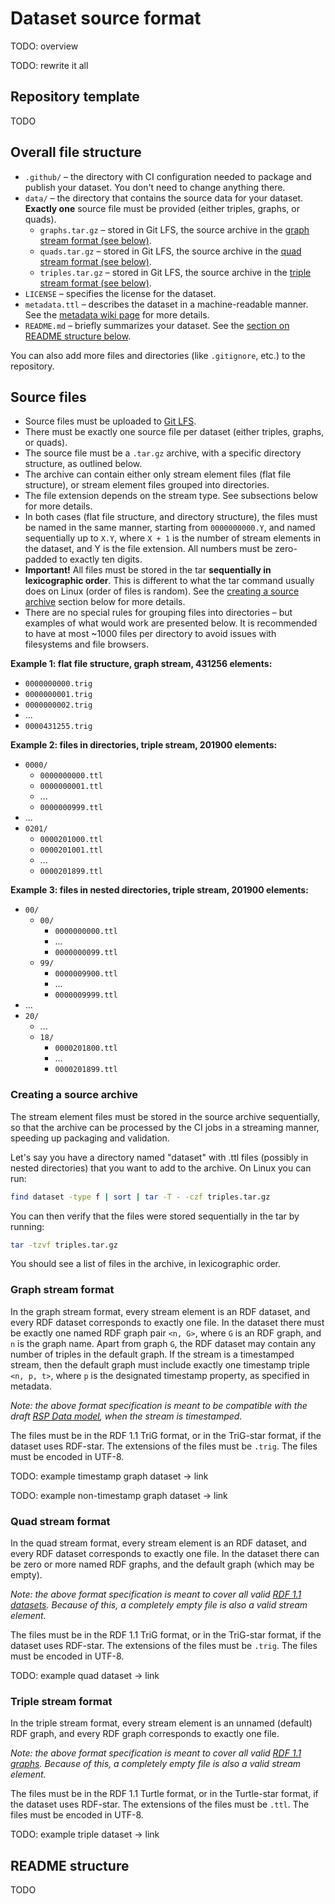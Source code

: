 # Dataset source format

TODO: overview

TODO: rewrite it all

## Repository template
TODO

## Overall file structure
* `.github/` – the directory with CI configuration needed to package and publish your dataset. You don't need to change anything there.
* `data/` – the directory that contains the source data for your dataset. **Exactly one** source file must be provided (either triples, graphs, or quads).
  * `graphs.tar.gz` – stored in Git LFS, the source archive in the [graph stream format (see below)](#graph-stream-format).
  * `quads.tar.gz` – stored in Git LFS, the source archive in the [quad stream format (see below)](#quad-stream-format).
  * `triples.tar.gz` – stored in Git LFS, the source archive in the [triple stream format (see below)](#triple-stream-format).
* `LICENSE` – specifies the license for the dataset.
* `metadata.ttl` – describes the dataset in a machine-readable manner. See the [metadata wiki page](metadata) for more details.
* `README.md` – briefly summarizes your dataset. See the [section on README structure below](#readme-structure).

You can also add more files and directories (like `.gitignore`, etc.) to the repository.

## Source files
* Source files must be uploaded to [Git LFS](https://docs.github.com/en/repositories/working-with-files/managing-large-files/about-large-files-on-github).
* There must be exactly one source file per dataset (either triples, graphs, or quads).
* The source file must be a `.tar.gz` archive, with a specific directory structure, as outlined below.
* The archive can contain either only stream element files (flat file structure), or stream element files grouped into directories.
* The file extension depends on the stream type. See subsections below for more details.
* In both cases (flat file structure, and directory structure), the files must be named in the same manner, starting from `0000000000.Y`, and named sequentially up to `X.Y`, where `X + 1` is the number of stream elements in the dataset, and Y is the file extension. All numbers must be zero-padded to exactly ten digits.
* **Important!** All files must be stored in the tar **sequentially in lexicographic order**. This is different to what the tar command usually does on Linux (order of files is random). See the [creating a source archive](#creating-source-archive) section below for more details.
* There are no special rules for grouping files into directories – but examples of what would work are presented below. It is recommended to have at most ~1000 files per directory to avoid issues with filesystems and file browsers.

**Example 1: flat file structure, graph stream, 431256 elements:**
* `0000000000.trig`
* `0000000001.trig`
* `0000000002.trig`
* ...
* `0000431255.trig`

**Example 2: files in directories, triple stream, 201900 elements:**
* `0000/`
  * `0000000000.ttl`
  * `0000000001.ttl`
  * ...
  * `0000000999.ttl`
* ...
* `0201/`
  * `0000201000.ttl`
  * `0000201001.ttl`
  * ...
  * `0000201899.ttl`

**Example 3: files in nested directories, triple stream, 201900 elements:**
* `00/`
  * `00/`
    * `0000000000.ttl`
    * ...
    * `0000000099.ttl`
  * `99/`
    * `0000009900.ttl`
    * ...
    * `0000009999.ttl`
* ...
* `20/`
  * ...
  * `18/`
    * `0000201800.ttl`
    * ...
    * `0000201899.ttl`

### Creating a source archive

The stream element files must be stored in the source archive sequentially, so that the archive can be processed by the CI jobs in a streaming manner, speeding up packaging and validation.

Let's say you have a directory named "dataset" with .ttl files (possibly in nested directories) that you want to add to the archive. On Linux you can run:
```sh
find dataset -type f | sort | tar -T - -czf triples.tar.gz
```

You can then verify that the files were stored sequentially in the tar by running:
```sh
tar -tzvf triples.tar.gz
```

You should see a list of files in the archive, in lexicographic order.

### Graph stream format

In the graph stream format, every stream element is an RDF dataset, and every RDF dataset corresponds to exactly one file. In the dataset there must be exactly one named RDF graph pair `<n, G>`, where `G` is an RDF graph, and `n` is the graph name. Apart from graph `G`, the RDF dataset may contain any number of triples in the default graph. If the stream is a timestamped stream, then the default graph must include exactly one timestamp triple `<n, p, t>`, where `p` is the designated timestamp property, as specified in metadata.

*Note: the above format specification is meant to be compatible with the draft [RSP Data model](https://streamreasoning.org/RSP-QL/Abstract%20Syntax%20and%20Semantics%20Document/), when the stream is timestamped.*

The files must be in the RDF 1.1 TriG format, or in the TriG-star format, if the dataset uses RDF-star. The extensions of the files must be `.trig`. The files must be encoded in UTF-8.

TODO: example timestamp graph dataset -> link

TODO: example non-timestamp graph dataset -> link

### Quad stream format

In the quad stream format, every stream element is an RDF dataset, and every RDF dataset corresponds to exactly one file. In the dataset there can be zero or more named RDF graphs, and the default graph (which may be empty).

*Note: the above format specification is meant to cover all valid [RDF 1.1 datasets](https://www.w3.org/TR/rdf11-concepts/#section-dataset). Because of this, a completely empty file is also a valid stream element.*

The files must be in the RDF 1.1 TriG format, or in the TriG-star format, if the dataset uses RDF-star. The extensions of the files must be `.trig`. The files must be encoded in UTF-8.

TODO: example quad dataset -> link

### Triple stream format

In the triple stream format, every stream element is an unnamed (default) RDF graph, and every RDF graph corresponds to exactly one file.

*Note: the above format specification is meant to cover all valid [RDF 1.1 graphs](https://www.w3.org/TR/rdf11-concepts/#dfn-rdf-graph). Because of this, a completely empty file is also a valid stream element.*

The files must be in the RDF 1.1 Turtle format, or in the Turtle-star format, if the dataset uses RDF-star. The extensions of the files must be `.ttl`. The files must be encoded in UTF-8.

TODO: example triple dataset -> link

## README structure
TODO
